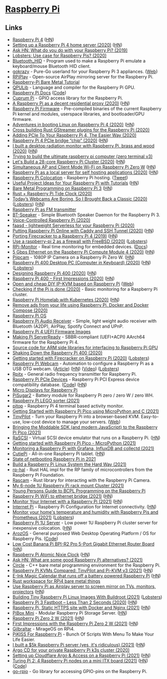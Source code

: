 # [Raspberry Pi](https://www.raspberrypi.org/)

## Links

- [Raspberry Pi 4](https://www.raspberrypi.org/blog/raspberry-pi-4-on-sale-now-from-35/) ([HN](https://news.ycombinator.com/item?id=20260863))
- [Setting up a Raspberry Pi 4 home server (2020)](https://smalldata.tech/blog/2019/07/12/setting-up-a-raspberry-pi-4-home-server) ([HN](https://news.ycombinator.com/item?id=22374093))
- [Ask HN: What do you do with your Raspberry Pi? (2019)](https://news.ycombinator.com/item?id=20264911)
- [Lobsters: Use case for Raspberry Pis? (2020)](https://lobste.rs/s/eld6l5/use_case_for_raspberry_pis)
- [Bluetooth_HID](https://github.com/AnesBenmerzoug/Bluetooth_HID) - Program used to make a Raspberry Pi emulate a keyboard/mouse Bluetooth HID client.
- [gokrazy](https://github.com/gokrazy/gokrazy) - Pure-Go userland for your Raspberry Pi 3 appliances. ([Web](https://gokrazy.org/))
- [RPiPlay](https://github.com/FD-/RPiPlay) - Open-source AirPlay mirroring server for the Raspberry Pi.
- [Raspberry-Pi Bare Metal Tutorial](https://github.com/BrianSidebotham/arm-tutorial-rpi)
- [QPULib](https://github.com/mn416/QPULib) - Language and compiler for the Raspberry Pi GPU.
- [Raspberry Pi Docs](https://www.raspberrypi.org/documentation/) ([Code](https://github.com/raspberrypi/documentation))
- [Cuprum Pi](https://github.com/inre/cupi) - GPIO access library for the Raspberry Pi.
- [A Raspberry Pi as a decent residential proxy (2020)](https://wiringbits.net/wiringbits/2020/06/07/a-raspberry-pi-as-a-decent-residential-proxy.html) ([HN](https://news.ycombinator.com/item?id=23456515))
- [Raspberry Pi Firmware](https://github.com/raspberrypi/firmware) - Pre-compiled binaries of the current Raspberry Pi kernel and modules, userspace libraries, and bootloader/GPU firmware.
- [Adventures in booting Linux on Raspberry Pi 4 (2020)](https://blog.mostlypointless.dev/posts/net-boot-rpi/) ([HN](https://news.ycombinator.com/item?id=23666564))
- [Cross building Rust GStreamer plugins for the Raspberry Pi (2020)](https://www.collabora.com/news-and-blog/blog/2020/06/23/cross-building-rust-gstreamer-plugins-for-the-raspberry-pi/)
- [Adding PCIe To Your Raspberry Pi 4, The Easier Way (2020)](https://hackaday.com/2020/07/01/adding-pcie-to-your-raspberry-pi-4-the-easier-way/)
- [Raspberry Pi 4 PCIe bridge “chip” (2020)](https://blog.zakkemble.net/rpi4-pci-express-bridge-chip/) ([HN](https://news.ycombinator.com/item?id=23701208))
- [I built a desktop radiation monitor with Raspberry Pi, brass and wood (2020)](https://www.balena.io/blog/show-tell-a-steampunk-desktop-background-radiation-monitor/) ([HN](https://news.ycombinator.com/item?id=23756964))
- [Trying to build the ultimate raspberry pi computer (zero terminal v3)](https://n-o-d-e.net/zeroterminal3.html)
- [Let's Build a 28-core Raspberry Pi Cluster (2020)](https://ikarus.sg/how-i-built-kraken/) ([HN](https://news.ycombinator.com/item?id=24126719))
- [Simultaneous AP and Client Mode Wi-Fi on Raspberry Pi Zero W](https://github.com/lukicdarkoo/rpi-wifi) ([HN](https://news.ycombinator.com/item?id=24250947))
- [Raspberry Pi as a local server for self hosting applications (2020)](https://cri.dev/posts/2020-09-12-Raspberry-Pi-as-a-local-server-for-self-hosting-applications/) ([HN](https://news.ycombinator.com/item?id=24474309))
- [Raspberry Pi Colocation](https://raspberry-hosting.com/en/order) - Raspberry Pi hosting. ([Tweet](https://twitter.com/jeremyphoward/status/1308259937160577024))
- [Useful Project Ideas for Your Raspberry Pi with Tutorials](https://devandgear.com/13-useful-project-ideas-for-your-raspberry-pi-with-tutorials/) ([HN](https://news.ycombinator.com/item?id=24567012))
- [Bare Metal Programming on Raspberry Pi 3](https://github.com/bztsrc/raspi3-tutorial) ([HN](https://news.ycombinator.com/item?id=24637129))
- [Rust + Raspberry Pi Tide Clock (2020)](https://thefuntastic.com/blog/rust-tide-clock)
- [Today’s Webcams Are Boring, So I Brought Back a Classic (2020)](https://debugger.medium.com/todays-webcams-are-boring-so-i-brought-back-a-classic-291cc7c94c76) ([Lobsters](https://lobste.rs/s/w7pcc2/today_s_webcams_are_boring_so_i_brought)) ([HN](https://news.ycombinator.com/item?id=24742460))
- [Raspberry Pi as FM transmitter](https://github.com/markondej/fm_transmitter)
- [BT-Speaker](https://github.com/lukasjapan/bt-speaker) - Simple Bluetooth Speaker Daemon for the Raspberry Pi 3.
- [Voice-Controlled Raspberry Pi (2020)](https://www.shawenyao.com/Voice-Controlled-Raspberry-Pi/)
- [faasd - lightweight Serverless for your Raspberry Pi (2020)](https://blog.alexellis.io/faasd-for-lightweight-serverless/)
- [Putting Raspberry Pi Online with Caddy and SSH Tunnel (2020)](https://gist.github.com/nileshtrivedi/4c615e8d3c1bf053b0d31176b9e69e42) ([HN](https://news.ycombinator.com/item?id=24893615))
- [Porting Firecracker to a Raspberry Pi 4 (2019)](https://blog.cloudkernels.net/posts/firecracker-rpi4/) ([HN](https://news.ycombinator.com/item?id=24878698))
- [Use a raspberry-pi 2 as a firewall with FreeBSD (2020)](https://stafwag.github.io/blog/blog/2020/10/25/rpi2_freebsd_firewall/) ([Lobsters](https://lobste.rs/s/ixvxmi/use_raspberry_pi_2_as_firewall_with))
- [RPi-Monitor](https://github.com/XavierBerger/RPi-Monitor) - Real time monitoring for embedded devices. ([Docs](https://xavierberger.github.io/RPi-Monitor-docs/index.html))
- [5 Gbps Ethernet on the Raspberry Pi Compute Module 4 (2020)](https://www.jeffgeerling.com/blog/2020/5-gbps-ethernet-on-raspberry-pi-compute-module-4) ([HN](https://news.ycombinator.com/item?id=24945361))
- [Piipcam](https://github.com/sepfy/piipcam) - 1080P IP Camera on a Raspberry Pi Zero W. ([HN](https://news.ycombinator.com/item?id=24959408))
- [Raspberry Pi 400 Desktop PC (Computer in Keyboard) (2020)](https://www.raspberrypi.org/blog/raspberry-pi-400-the-70-desktop-pc/) ([HN](https://news.ycombinator.com/item?id=24965614)) ([Lobsters](https://lobste.rs/s/p8e4wd/raspberry_pi_400_70_desktop_pc))
- [Designing Raspberry Pi 400 (2020)](https://www.raspberrypi.org/blog/designing-raspberry-pi-400/) ([HN](https://news.ycombinator.com/item?id=24988681))
- [Raspberry Pi 400 – First Impressions (2020)](https://martinpeck.com/blog/2020/11/06/Raspberry-Pi-400/) ([HN](https://news.ycombinator.com/item?id=25014025))
- [Open and cheap DIY IP-KVM based on Raspberry Pi](https://github.com/pikvm/pikvm) ([Web](https://pikvm.org/))
- [Checking if the Pi is done (2020)](https://alexanderell.is/posts/pi-cluster-monitoring/) - Basic monitoring for a Raspberry Pi cluster.
- [Raspberry Pi Homelab with Kubernetes (2020)](https://amithm.ca/2020/10/kubernetes-raspberrypi-homelab/) ([HN](https://news.ycombinator.com/item?id=25061097))
- [Remove ads from your life using Raspberry Pi, Docker and Docker Compose (2020)](https://burakkarakan.com/blog/pihole-on-raspberry-using-pi-docker-and-docker-compose/)
- [Raspberry Pi OS](https://www.raspberrypi.org/software/)
- [Raspberry Pi Audio Receiver](https://github.com/nicokaiser/rpi-audio-receiver) - Simple, light weight audio receiver with Bluetooth (A2DP), AirPlay, Spotify Connect and UPnP.
- [Raspberry Pi 4 UEFI Firmware Images](https://github.com/pftf/RPi4)
- [Making Pi ServerReady](https://rpi4-uefi.dev/) - SBBR-compliant (UEFI+ACPI) AArch64 firmware for the Raspberry Pi 4.
- [Source code for ARM side libraries for interfacing to Raspberry Pi GPU](https://github.com/raspberrypi/userland)
- [Shaking Down the Raspberry Pi 400 (2020)](https://www.pluralsight.com/blog/software-development/raspberry-pi-400)
- [Getting started with Firecracker on Raspberry Pi (2020)](https://dev.l1x.be/posts/2020/11/22/getting-started-with-firecracker-on-raspberry-pi/) ([Lobsters](https://lobste.rs/s/b6tsce/getting_started_with_firecracker_on))
- [Raspberry Pi Webcam](https://github.com/geerlingguy/pi-webcam) - Automation to configure a Raspberry Pi as a USB OTG webcam. ([Article](https://www.jeffgeerling.com/blog/2020/raspberry-pi-makes-great-usb-webcam-100)) ([HN](https://news.ycombinator.com/item?id=25191646)) ([Video](https://www.youtube.com/watch?v=8fcbP7lEdzY)) ([Lobsters](https://lobste.rs/s/rgpc8m/raspberry_pi_makes_great_usb_webcam_for))
- [Rpitx](https://github.com/F5OEO/rpitx) - General radio frequency transmitter for Raspberry Pi.
- [Raspberry Pi PCIe Devices](https://pipci.jeffgeerling.com/) - Raspberry Pi PCI Express device compatibility database. ([Code](https://github.com/geerlingguy/raspberry-pi-pcie-devices)) ([HN](https://news.ycombinator.com/item?id=25556650))
- [Micro Displays for Raspberry Pi](https://github.com/igbit/micro-displays)
- [PiSugar2](https://github.com/PiSugar/PiSugar) - Battery module for Raspberry Pi zero / zero W / zero WH.
- [Raspberry Pi LEGO sorter (2021)](https://www.raspberrypi.org/blog/raspberry-pi-lego-sorter/)
- [pitop](https://github.com/PierreKieffer/pitop) - Raspberry Pi 4 terminal based activity monitor.
- [Getting Started with Raspberry Pi Pico using MicroPython and C (2021)](https://www.cnx-software.com/2021/01/24/getting-started-with-raspberry-pi-pico-using-micropython-and-c/)
- [TinyPilot](https://github.com/mtlynch/tinypilot) - Turn your Raspberry Pi into a browser-based KVM. Easy-to-use, low-cost device to manage your servers. ([Web](https://tinypilotkvm.com/))
- [Bringing the Moddable SDK (and modern JavaScript) to the Raspberry Pi Pico (2021)](https://blog.moddable.com/blog/pico/)
- [RaSCSI](https://github.com/akuker/RASCSI) - Virtual SCSI device emulator that runs on a Raspberry Pi. ([HN](https://news.ycombinator.com/item?id=26247078))
- [Getting started with Raspberry Pi Pico - MicroPython (2021)](https://www.youtube.com/watch?v=ETf1hD_XfJg)
- [Monitoring a Raspberry Pi with Grafana, InfluxDB and collectd (2021)](https://ch-st.de/raspberry-pi-grafana-influxdb-collectd/)
- [CutiePi](https://cutiepi.io/) - All-in-one Raspberry Pi tablet. ([HN](https://news.ycombinator.com/item?id=20703721))
- [State of netbooting Raspberry Pi in 2021](https://blog.alexellis.io/state-of-netbooting-raspberry-pi-in-2021/)
- [Build a Raspberry Pi Linux System the Hard Way (2021)](https://rickcarlino.com/2021/01/23/build-a-raspbery-pi-linux-system-the-hard-way-html.html)
- [rp-hal](https://github.com/rp-rs/rp-hal) - Rust HAL impl for the RP family of microcontrollers from the Raspberry Pi Foundation.
- [Rascam](https://github.com/pedrosland/rascam) - Rust library for interacting with the Raspberry Pi Camera.
- [My 6-node 1U Raspberry Pi rack mount Cluster (2021)](https://www.jeffgeerling.com/blog/2021/my-6-node-1u-raspberry-pi-rack-mount-cluster)
- [Young Persons Guide to BCPL Programming on the Raspberry Pi](https://www.cl.cam.ac.uk/~mr10/bcpl4raspi.pdf)
- [Raspberry Pi WiFi to ethernet bridge (2021)](https://willhaley.com/blog/raspberry-pi-wifi-ethernet-bridge/) ([HN](https://news.ycombinator.com/item?id=27464907))
- [Monitor Your Internet with a Raspberry Pi (2021)](https://www.jeffgeerling.com/blog/2021/monitor-your-internet-raspberry-pi) ([HN](https://news.ycombinator.com/item?id=27607099))
- [Internet Pi](https://github.com/geerlingguy/internet-pi) - Raspberry Pi Configuration for Internet connectivity. ([HN](https://news.ycombinator.com/item?id=28577368))
- [Monitor your home's temperature and humidity with Raspberry Pis and Prometheus (2021)](https://opensource.com/article/21/7/home-temperature-raspberry-pi-prometheus) ([Lobsters](https://lobste.rs/s/k9q7vp/monitor_your_home_s_temperature_humidity))
- [Raspberry Pi 1U Server](https://github.com/pawl/raspberry-pi-1u-server) - Low power 1U Raspberry Pi cluster server for inexpensive colocation. ([HN](https://news.ycombinator.com/item?id=27862967))
- [ArozOS](http://arozos.com/) - General purposed Web Desktop Operating Platform / OS for Raspberry Pis. ([Code](https://github.com/tobychui/arozos))
- [Low Cost Banana Pi BPI-R2 Pro 5-Port Gigabit Ethernet Router Board](https://www.cnx-software.com/2021/08/30/banana-pi-bpi-r2-pro-5-port-gigabit-ethernet-router-board-rockchip-rk3568/) ([HN](https://news.ycombinator.com/item?id=28440718))
- [Raspberry Pi Atomic Nixie Clock](https://github.com/will127534/RaspberryPiAtomicNixieClock/wiki) ([HN](https://news.ycombinator.com/item?id=28441504))
- [Ask HN: What are some good Raspberry Pi alternatives? (2021)](https://news.ycombinator.com/item?id=28532526)
- [Circle](https://github.com/rsta2/circle) - C++ bare metal programming environment for the Raspberry Pi.
- [Raspberry Pi KVMs Compared: TinyPilot and Pi-KVM v3 (2021)](https://www.jeffgeerling.com/blog/2021/raspberry-pi-kvms-compared-tinypilot-and-pi-kvm-v3) ([HN](https://news.ycombinator.com/item?id=28619388))
- [E-Ink Magic Calendar that runs off a battery powered Raspberry Pi](https://github.com/speedyg0nz/MagInkCal) ([HN](https://news.ycombinator.com/item?id=28740452))
- [Rust workspace for RPi4 bare metal things](https://github.com/jonlamb-gh/rpi4-rust-workspace)
- [Use Raspberry Pi as Airplay server to screen mirror on TVs, monitors, projectors](https://github.com/rahul-thakoor/air-pi-play) ([HN](https://news.ycombinator.com/item?id=28836382))
- [Building Tiny Raspberry Pi Linux Images With Buildroot (2021)](https://rickcarlino.com/2021/building-tiny-raspberry-pi-linux-images-with-buildroot.html) ([Lobsters](https://lobste.rs/s/7bhakm/building_tiny_raspberry_pi_linux_images))
- [Raspberry Pi 3 Fastboot – Less Than 2 Seconds (2020)](https://www.furkantokac.com/rpi3-fast-boot-less-than-2-seconds/) ([HN](https://news.ycombinator.com/item?id=28969386))
- [Raspberry Pi, Static HTTPS site with Docker and Nginx (2021)](https://gist.github.com/rain-1/2d6033ee2b63c0a3ab802b5572df3ba9) ([HN](https://news.ycombinator.com/item?id=28979665))
- [PiBox Mini](https://pibox.io/) - Modular Raspberry Pi Storage Server. ([HN](https://news.ycombinator.com/item?id=28992873))
- [Raspberry Pi Zero 2 W (2021)](https://www.raspberrypi.com/news/new-raspberry-pi-zero-2-w-2/) ([HN](https://news.ycombinator.com/item?id=29022955))
- [First Impressions with the Raspberry Pi Zero 2 W (2021)](https://blog.alexellis.io/raspberry-pi-zero-2/) ([HN](https://news.ycombinator.com/item?id=29024702))
- [Gilbraltar](https://github.com/dinosaure/gilbraltar) - MirageOS on RPi4.
- [PiKISS For Raspberry Pi](https://github.com/jmcerrejon/PiKISS) - Bunch Of Scripts With Menu To Make Your Life Easier.
- [I built a $5k Raspberry Pi server (yes, it's ridiculous) (2021)](https://www.jeffgeerling.com/blog/2021/i-built-5000-raspberry-pi-server-yes-its-ridiculous) ([HN](https://news.ycombinator.com/item?id=29253928))
- [Argo CD for your private Raspberry Pi k3s cluster (2020)](https://johansiebens.dev/posts/2020/08/argo-cd-for-your-private-raspberry-pi-k3s-cluster/)
- [Setting up Cloudflare Argo & Access on a Raspberry Pi (2021)](https://erdaltoprak.com/setting-up-cloudflare-argo-and-access-on-a-raspberry-pi) ([HN](https://news.ycombinator.com/item?id=29382906))
- [Turing Pi 2: 4 Raspberry Pi nodes on a mini ITX board (2021)](https://www.jeffgeerling.com/blog/2021/turing-pi-2-4-raspberry-pi-nodes-on-mini-itx-board) ([HN](https://news.ycombinator.com/item?id=29405614)) ([Code](https://github.com/geerlingguy/turing-pi-2-cluster))
- [go-rpio](https://github.com/stianeikeland/go-rpio) - Go library for accessing GPIO-pins on the Raspberry Pi.
